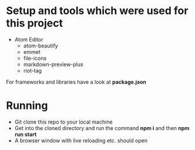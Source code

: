 # Setup and tools which were used for this project
* Atom Editor
  - atom-beautify
  - emmet
  - file-icons
  - markdown-preview-plus
  - riot-tag

For frameworks and libraries have a look at **package.json**

# Running
* Git clone this repo to your local machine
* Get into the cloned directory and run the command **npm i** and then **npm run start**
* A browser window with live reloading etc. should open
